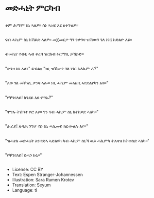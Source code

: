 # መድሓኒት ምርካብ

##
ቶም ሕማም ስኒ ኣለዎ። ስኑ ኣዝዩ እዩ ዘቀንዝዎ።

##
ናብ ሓኪም ስኒ ክኸይድ ኣለዎ። መጀመርታ ግን ንቃንዛ ዝኸውን ገለ ነገር ከድልዮ እዩ።

##
ብመኪና ናብቲ ኣብ ቀረባ ዝርከብ ፋርማሲ ይኸይድ።

##
"ቃንዛ ስኒ ኣለኒ" ይብል። "ነዚ ዝኸውን ገለ ነገር ኣለኩም ዶ?"

##
"እወ ገለ መቐነሲ ቃንዛ ኣሎ። ነዚ ሓኪም መአዘዚ ኣየድልየካን እዩ።"

##
"የቐንየለይ! ክንደይ እዩ ዋግኡ?"

##
"ዋግኡ ትሽዓተ ዩሮ እዩ። ግን ናብ ሓኪም ስኒ ክትከይድ ኣለካ።"

##
"ሕራይ! ጽባሕ ንግሆ ናይ ስኒ ሓኪመይ ክድውለሉ እየ።"

##
"ዝሓየለ መድሓኒት እንተድኣ ኣድልዩካ ካብ ሓኪም ስኒኻ ወይ ሓኪምካ ትእዛዝ ክትወስድ ኣለካ።"

##
"የቐንየለይ! ደሓን ኩኒ።"

##
* License: CC BY
* Text: Espen Stranger-Johannessen
* Illustration: Sara Rumen Krotev
* Translation: Seyum
* Language: ti
